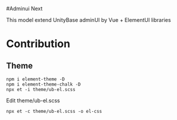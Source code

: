 #Adminui Next

This model extend UnityBase adminUI by Vue + ElementUI libraries


# Contribution

## Theme
```
npm i element-theme -D
npm i element-theme-chalk -D
npx et -i theme/ub-el.scss
```
Edit theme/ub-el.scss 
```
npx et -c theme/ub-el.scss -o el-css
```

